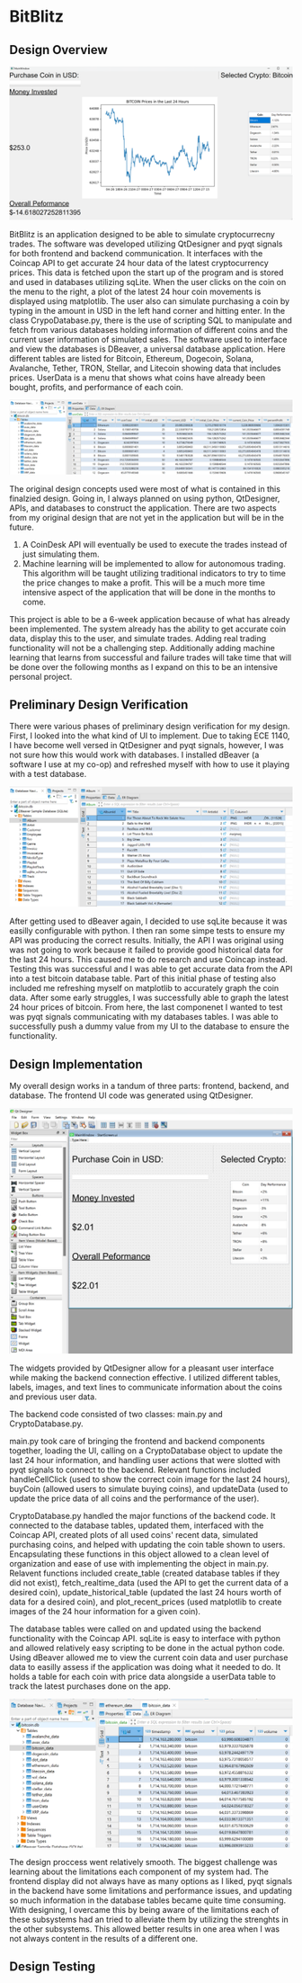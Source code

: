 
# BitBlitz

## Design Overview

![BitBlitz Logo](README_Images/BitBlitz.png)

BitBlitz is an application designed to be able to simulate cryptocurrecny trades. The software was developed utilizing QtDesigner and pyqt signals for both frontend and backend communication. It interfaces with the Coincap API to get accurate 24 hour data of the latest cryptocurrency prices. This data is fetched upon the start up of the program and is stored and used in databases utilizing sqLite. When the user clicks on the coin on the menu to the right, a plot of the latest 24 hour coin movements is displayed using matplotlib. The user also can simulate purchasing a coin by typing in the amount in USD in the left hand corner and hitting enter. In the class CrypoDatabase.py, there is the use of scripting SQL to manipulate and fetch from various databases holding information of different coins and the current user information of simulated sales. The software used to interface and view the databases is DBeaver, a universal database application. Here different tables are listed for Bitcoin, Ethereum, Dogecoin, Solana, Avalanche, Tether, TRON, Stellar, and Litecoin showing data that includes prices. UserData is a menu that shows what coins have already been bought, profits, and performance of each coin.

![dBeaver view](README_Images/dBeaver.png)

The original design concepts used were most of what is contained in this finalzied design. Going in, I always planned on using python, QtDesigner, APIs, and databases to construct the application. There are two aspects from my original design that are not yet in the application but will be in the future.

1. A CoinDesk API will eventually be used to execute the trades instead of just simulating them.
2. Machine learning will be implemented to allow for autonomous trading. This algorithm will be taught utilizing traditional indicators to try to time the price changes to make a profit. This will be a much more time intensive aspect of the application that will be done in the months to come.

This project is able to be a 6-week application because of what has already been implemented. The system already has the ability to get accurate coin data, display this to the user, and simulate trades. Adding real trading functionality will not be a challenging step. Additionally adding machine learning that learns from successful and failure trades will take time that will be done over the following months as I expand on this to be an intensive personal project.

## Preliminary Design Verification

There were various phases of preliminary design verification for my design. First, I looked into the what kind of UI to implement. Due to taking ECE 1140, I have become well versed in QtDesigner and pyqt signals, however, I was not sure how this would work with databases. I installed dBeaver (a software I use at my co-op) and refreshed myself with how to use it playing with a test database.

![Test database view](README_Images/testDatabase.png)

After getting used to dBeaver again, I decided to use sqLite because it was easilly configurable with python. I then ran some simpe tests to ensure my API was producing the correct results. Initially, the API I was original using was not going to work because it failed to provide good historical data for the last 24 hours. This caused me to do research and use Coincap instead. Testing this was successful and I was able to get accurate data from the API into a test bitcoin database table. Part of this initial phase of testing also included me refreshing myself on matplotlib to accurately graph the coin data. After some early struggles, I was successfully able to graph the latest 24 hour prices of bitcoin. From here, the last componenet I wanted to test was pyqt signals communicating with my databases tables. I was able to successfully push a dummy value from my UI to the database to ensure the functionality.

## Design Implementation

My overall design works in a tandum of three parts: frontend, backend, and database. The frontend UI code was generated using QtDesigner.

![UI View](README_Images/qtView.png)

The widgets provided by QtDesigner allow for a pleasant user interface while making the backend connection effective. I utilized different tables, labels, images, and text lines to communicate information about the coins and previous user data.

The backend code consisted of two classes: main.py and CryptoDatabase.py.

main.py took care of bringing the frontend and backend components together, loading the UI, calling on a CryptoDatabase object to update the last 24 hour information, and handling user actions that were slotted with pyqt signals to connect to the backend. Relevant functions included handleCellClick (used to show the correct coin image for the last 24 hours), buyCoin (allowed users to simulate buying coins), and updateData (used to update the price data of all coins and the performance of the user). 


CryptoDatabase.py handled the major functions of the backend code. It connected to the database tables, updated them, interfaced with the Coincap API, created plots of all used coins' recent data, simulated purchasing coins, and helped with updating the coin table shown to users. Encapsulating these functions in this object allowed to a clean level of organization and ease of use with implementing the object in main.py. Relavent functions included create_table (created database tables if they did not exist), fetch_realtime_data (used the API to get the current data of a desired coin), update_historical_table (updated the last 24 hours worth of data for a desired coin), and plot_recent_prices (used matplotlib to create images of the 24 hour information for a given coin).

The database tables were called on and updated using the backend functionality with the Coincap API. sqLite is easy to interface with python and allowed relatively easy scripting to be done in the actual python code. Using dBeaver allowed me to view the current coin data and user purchase data to easilly assess if the application was doing what it needed to do. It holds a table for each coin with price data alongside a userData table to track the latest purchases done on the app.

![Bitcoin image](README_Images/bitcoinImage.png)

The design proccess went relatively smooth. The biggest challenge was learning about the limitations each component of my system had. The frontend display did not always have as many options as I liked, pyqt signals in the backend have some limitations and performance issues, and updating so much information in the database tables became quite time consuming. With designing, I overcame this by being aware of the limitations each of these subsystems had an tried to alleviate them by utilizing the strenghts in the other subsystems. This allowed better results in one area when I was not always content in the results of a different one.

## Design Testing